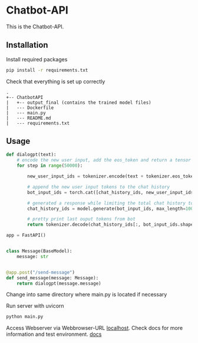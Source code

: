 ﻿# Chatbot-API

This is the Chatbot-API. 

## Installation

Install required packages
```bash
pip install -r requirements.txt
```

Check that everything is set up correctly
```
.
+-- ChatbotAPI
|   +-- output_final (contains the trained model files)
|   --- Dockerfile
|   --- main.py
|   --- README.md
|   --- requirements.txt
```

## Usage

```python
def dialogpt(text):
    # encode the new user input, add the eos_token and return a tensor in Pytorch
    for step in range(50000):

        new_user_input_ids = tokenizer.encode(text + tokenizer.eos_token, return_tensors='pt')

        # append the new user input tokens to the chat history
        bot_input_ids = torch.cat([chat_history_ids, new_user_input_ids], dim=-1) if step > 0 else new_user_input_ids

        # generated a response while limiting the total chat history to 1000 tokens,
        chat_history_ids = model.generate(bot_input_ids, max_length=1000, pad_token_id=tokenizer.eos_token_id)

        # pretty print last ouput tokens from bot
        return tokenizer.decode(chat_history_ids[:, bot_input_ids.shape[-1]:][0], skip_special_tokens=True)
```
```python
app = FastAPI()


class Message(BaseModel):
    message: str


@app.post("/send-message")
def send_message(message: Message):
    return dialogpt(message.message)
```
Change into same directory where main.py is located if necessary

Run server with uvicorn

```bash
python main.py
```
Access Webserver via Webbrowser-URL [localhost](http://127.0.0.1:8000/). Check docs for more information and test environment. [docs](http://127.0.0.1:8000/docs)
